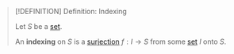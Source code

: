 >[!DEFINITION] Definition: Indexing
>
>Let $S$ be a [set](../Set.md).
>
>An **indexing** on $S$ is a [surjection](../../Analysis/Functions/Injection,%20Surjection,%20Bijection.md) $f: I \to S$ from some [set](../Set.md) $I$ onto $S$.
>
>